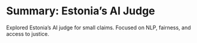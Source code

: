 # Summary: Estonia’s AI Judge
Explored Estonia’s AI judge for small claims. Focused on NLP, fairness, and access to justice.
